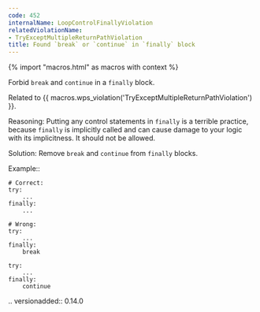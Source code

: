 ```yaml
---
code: 452
internalName: LoopControlFinallyViolation
relatedViolationName:
- TryExceptMultipleReturnPathViolation
title: Found `break` or `continue` in `finally` block
---
```


{% import "macros.html" as macros with context %}


Forbid ``break`` and ``continue`` in a ``finally`` block.

Related to {{ macros.wps_violation('TryExceptMultipleReturnPathViolation') }}.

Reasoning:
    Putting any control statements in `finally` is a
    terrible practice, because `finally` is implicitly
    called and can cause damage to your logic with
    its implicitness.
    It should not be allowed.

Solution:
    Remove ``break`` and ``continue`` from ``finally`` blocks.

Example::

    # Correct:
    try:
        ...
    finally:
        ...

    # Wrong:
    try:
        ...
    finally:
        break

    try:
        ...
    finally:
        continue

.. versionadded:: 0.14.0